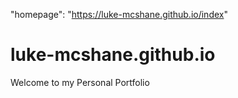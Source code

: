 "homepage": "https://luke-mcshane.github.io/index"

# luke-mcshane.github.io
Welcome to my Personal Portfolio
